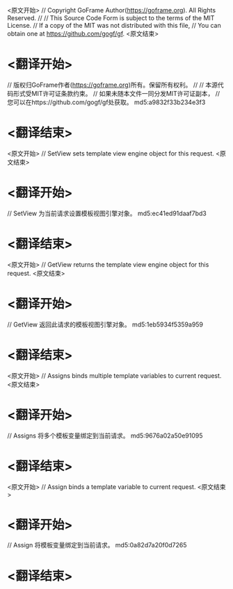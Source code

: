 
<原文开始>
// Copyright GoFrame Author(https://goframe.org). All Rights Reserved.
//
// This Source Code Form is subject to the terms of the MIT License.
// If a copy of the MIT was not distributed with this file,
// You can obtain one at https://github.com/gogf/gf.
<原文结束>

# <翻译开始>
// 版权归GoFrame作者(https://goframe.org)所有。保留所有权利。
//
// 本源代码形式受MIT许可证条款约束。
// 如果未随本文件一同分发MIT许可证副本，
// 您可以在https://github.com/gogf/gf处获取。 md5:a9832f33b234e3f3
# <翻译结束>


<原文开始>
// SetView sets template view engine object for this request.
<原文结束>

# <翻译开始>
// SetView 为当前请求设置模板视图引擎对象。 md5:ec41ed91daaf7bd3
# <翻译结束>


<原文开始>
// GetView returns the template view engine object for this request.
<原文结束>

# <翻译开始>
// GetView 返回此请求的模板视图引擎对象。 md5:1eb5934f5359a959
# <翻译结束>


<原文开始>
// Assigns binds multiple template variables to current request.
<原文结束>

# <翻译开始>
// Assigns 将多个模板变量绑定到当前请求。 md5:9676a02a50e91095
# <翻译结束>


<原文开始>
// Assign binds a template variable to current request.
<原文结束>

# <翻译开始>
// Assign 将模板变量绑定到当前请求。 md5:0a82d7a20f0d7265
# <翻译结束>

